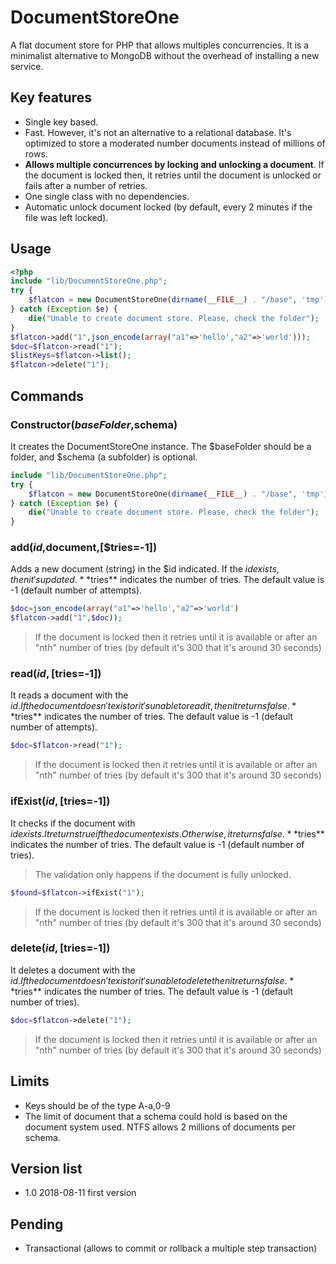 # DocumentStoreOne
A flat document store for PHP that allows multiples concurrencies. It is a minimalist alternative to MongoDB without the overhead of installing a new service.

## Key features
- Single key based.
- Fast. However, it's not an alternative to a relational database. It's optimized to store a moderated number documents instead of millions of rows.
- **Allows multiple concurrences by locking and unlocking a document**. If the document is locked then, it retries until the document is unlocked or fails after a number of retries.
- One single class with no dependencies.
- Automatic unlock document locked (by default, every 2 minutes if the file was left locked).

## Usage

```php
<?php
include "lib/DocumentStoreOne.php";
try {
    $flatcon = new DocumentStoreOne(dirname(__FILE__) . "/base", 'tmp');
} catch (Exception $e) {
    die("Unable to create document store. Please, check the folder");
}
$flatcon->add("1",json_encode(array("a1"=>'hello',"a2"=>'world')));
$doc=$flatcon->read("1");
$listKeys=$flatcon->list();
$flatcon->delete("1");
```

## Commands

### Constructor($baseFolder,$schema)

It creates the DocumentStoreOne instance.   The $baseFolder should be a folder, and $schema (a subfolder) is optional.

```php
include "lib/DocumentStoreOne.php";
try {
    $flatcon = new DocumentStoreOne(dirname(__FILE__) . "/base", 'tmp');
} catch (Exception $e) {
    die("Unable to create document store. Please, check the folder");
}
```

### add($id,$document,[$tries=-1])

Adds a new document (string) in the $id indicated. If the $id exists, then it's updated.
**$tries** indicates the number of tries. The default value is -1 (default number of attempts).

```php
$doc=json_encode(array("a1"=>'hello',"a2"=>'world')
$flatcon->add("1",$doc));
```

> If the document is locked then it retries until it is available or after an "nth" number of tries (by default it's 300 that it's around 30 seconds)

### read($id,[$tries=-1])

It reads a document with the $id.  If the document doesn't exist or it's unable to read it, then it returns false.
**$tries** indicates the number of tries. The default value is -1 (default number of attempts).

```php
$doc=$flatcon->read("1");
```

> If the document is locked then it retries until it is available or after an "nth" number of tries (by default it's 300 that it's around 30 seconds)

### ifExist($id,[$tries=-1])

It checks if the document with $id exists.  It returns true if the document exists. Otherwise, it returns false.
**$tries** indicates the number of tries. The default value is -1 (default number of tries).
>The validation only happens if the document is fully unlocked.

```php
$found=$flatcon->ifExist("1");
```

> If the document is locked then it retries until it is available or after an "nth" number of tries (by default it's 300 that it's around 30 seconds)

### delete($id,[$tries=-1])

It deletes a document with the $id.  If the document doesn't exist or it's unable to delete then it returns false.
**$tries** indicates the number of tries. The default value is -1 (default number of tries).

```php
$doc=$flatcon->delete("1");
```


> If the document is locked then it retries until it is available or after an "nth" number of tries (by default it's 300 that it's around 30 seconds)

## Limits
- Keys should be of the type A-a,0-9
- The limit of document that a schema could hold is based on the document system used. NTFS allows 2 millions of documents per schema.

## Version list

- 1.0 2018-08-11 first version

## Pending

- Transactional (allows to commit or rollback a multiple step transaction)
